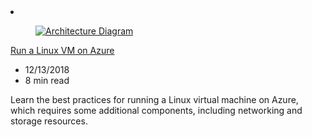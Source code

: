 <!-- This file is automatically generated by build/architectures/build_index.py. Any updates will be lost. -->

<!-- markdownlint-disable MD033 -->

<li class="grid-item item-column" data-categories="Compute ">
<article class="card">
    <div class="card-header has-margin-bottom-none" aria-hidden="true">
        <figure class="image diagram has-height-175 has-overflow-hidden level">
            <a href="/azure/architecture/reference-architectures/n-tier/linux-vm"><img src="/azure/architecture/browse/thumbs/linux-vm.png" class="diagram" alt="Architecture Diagram" data-linktype="relative-path"></a>
        </figure>
    </div>
    <div class="card-content">
        <a class="card-content-title has-margin-top-none" href="/azure/architecture/reference-architectures/n-tier/linux-vm">
            <p>Run a Linux VM on Azure</p>
        </a>
        <ul class="card-content-metadata">
            <li>12/13/2018</li>
            <li>8 min read</li>
        </ul>
        <p class="card-content-description">Learn the best practices for running a Linux virtual machine on Azure, which requires some additional components, including networking and storage resources.</p>
        <div class="bottom-to-top-fade is-hidden-mobile"></div>
    </div>
</article>
</li>
